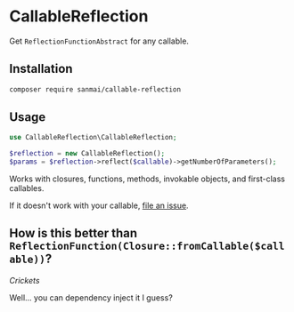 # CallableReflection

Get `ReflectionFunctionAbstract` for any callable.

## Installation

```bash
composer require sanmai/callable-reflection
```

## Usage

```php
use CallableReflection\CallableReflection;

$reflection = new CallableReflection();
$params = $reflection->reflect($callable)->getNumberOfParameters();
```

Works with closures, functions, methods, invokable objects, and first-class callables.

If it doesn't work with your callable, [file an issue](https://github.com/sanmai/callable-reflection/issues).

## How is this better than `ReflectionFunction(Closure::fromCallable($callable))`?

*Crickets*

Well... you can dependency inject it I guess?
